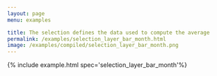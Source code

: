 ```yaml
---
layout: page
menu: examples

title: The selection defines the data used to compute the average
permalink: /examples/selection_layer_bar_month.html
image: /examples/compiled/selection_layer_bar_month.png
---
```




{% include example.html spec='selection_layer_bar_month'%}

